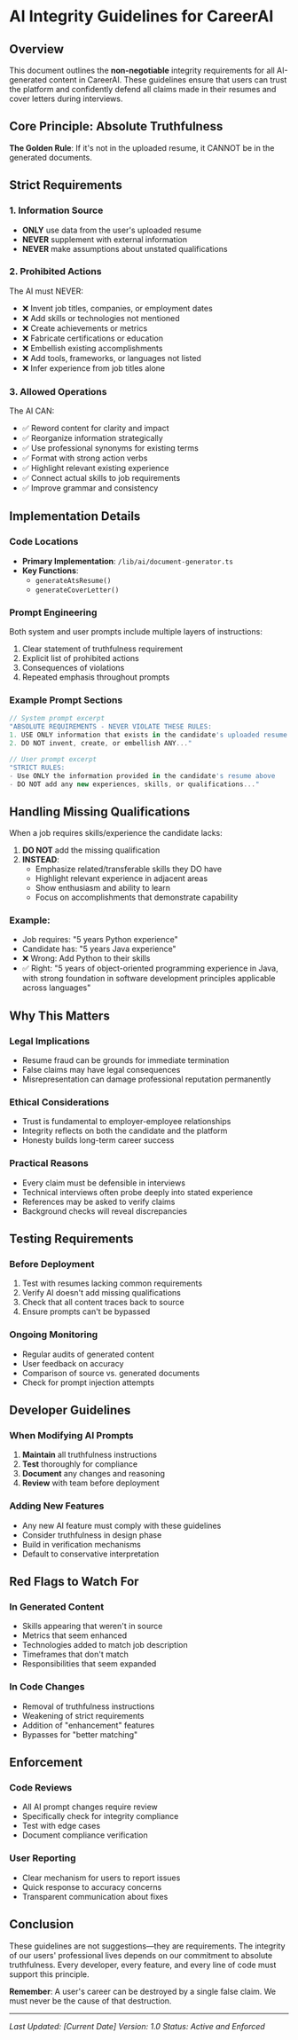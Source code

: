 # AI Integrity Guidelines for CareerAI

## Overview

This document outlines the **non-negotiable** integrity requirements for all AI-generated content in CareerAI. These guidelines ensure that users can trust the platform and confidently defend all claims made in their resumes and cover letters during interviews.

## Core Principle: Absolute Truthfulness

**The Golden Rule**: If it's not in the uploaded resume, it CANNOT be in the generated documents.

## Strict Requirements

### 1. Information Source
- **ONLY** use data from the user's uploaded resume
- **NEVER** supplement with external information
- **NEVER** make assumptions about unstated qualifications

### 2. Prohibited Actions
The AI must NEVER:
- ❌ Invent job titles, companies, or employment dates
- ❌ Add skills or technologies not mentioned
- ❌ Create achievements or metrics
- ❌ Fabricate certifications or education
- ❌ Embellish existing accomplishments
- ❌ Add tools, frameworks, or languages not listed
- ❌ Infer experience from job titles alone

### 3. Allowed Operations
The AI CAN:
- ✅ Reword content for clarity and impact
- ✅ Reorganize information strategically
- ✅ Use professional synonyms for existing terms
- ✅ Format with strong action verbs
- ✅ Highlight relevant existing experience
- ✅ Connect actual skills to job requirements
- ✅ Improve grammar and consistency

## Implementation Details

### Code Locations
- **Primary Implementation**: `/lib/ai/document-generator.ts`
- **Key Functions**: 
  - `generateAtsResume()`
  - `generateCoverLetter()`

### Prompt Engineering
Both system and user prompts include multiple layers of instructions:
1. Clear statement of truthfulness requirement
2. Explicit list of prohibited actions
3. Consequences of violations
4. Repeated emphasis throughout prompts

### Example Prompt Sections
```typescript
// System prompt excerpt
"ABSOLUTE REQUIREMENTS - NEVER VIOLATE THESE RULES:
1. USE ONLY information that exists in the candidate's uploaded resume
2. DO NOT invent, create, or embellish ANY..."

// User prompt excerpt
"STRICT RULES:
- Use ONLY the information provided in the candidate's resume above
- DO NOT add any new experiences, skills, or qualifications..."
```

## Handling Missing Qualifications

When a job requires skills/experience the candidate lacks:
1. **DO NOT** add the missing qualification
2. **INSTEAD**:
   - Emphasize related/transferable skills they DO have
   - Highlight relevant experience in adjacent areas
   - Show enthusiasm and ability to learn
   - Focus on accomplishments that demonstrate capability

### Example:
- Job requires: "5 years Python experience"
- Candidate has: "5 years Java experience"
- ❌ Wrong: Add Python to their skills
- ✅ Right: "5 years of object-oriented programming experience in Java, with strong foundation in software development principles applicable across languages"

## Why This Matters

### Legal Implications
- Resume fraud can be grounds for immediate termination
- False claims may have legal consequences
- Misrepresentation can damage professional reputation permanently

### Ethical Considerations
- Trust is fundamental to employer-employee relationships
- Integrity reflects on both the candidate and the platform
- Honesty builds long-term career success

### Practical Reasons
- Every claim must be defensible in interviews
- Technical interviews often probe deeply into stated experience
- References may be asked to verify claims
- Background checks will reveal discrepancies

## Testing Requirements

### Before Deployment
1. Test with resumes lacking common requirements
2. Verify AI doesn't add missing qualifications
3. Check that all content traces back to source
4. Ensure prompts can't be bypassed

### Ongoing Monitoring
- Regular audits of generated content
- User feedback on accuracy
- Comparison of source vs. generated documents
- Check for prompt injection attempts

## Developer Guidelines

### When Modifying AI Prompts
1. **Maintain** all truthfulness instructions
2. **Test** thoroughly for compliance
3. **Document** any changes and reasoning
4. **Review** with team before deployment

### Adding New Features
- Any new AI feature must comply with these guidelines
- Consider truthfulness in design phase
- Build in verification mechanisms
- Default to conservative interpretation

## Red Flags to Watch For

### In Generated Content
- Skills appearing that weren't in source
- Metrics that seem enhanced
- Technologies added to match job description
- Timeframes that don't match
- Responsibilities that seem expanded

### In Code Changes
- Removal of truthfulness instructions
- Weakening of strict requirements
- Addition of "enhancement" features
- Bypasses for "better matching"

## Enforcement

### Code Reviews
- All AI prompt changes require review
- Specifically check for integrity compliance
- Test with edge cases
- Document compliance verification

### User Reporting
- Clear mechanism for users to report issues
- Quick response to accuracy concerns
- Transparent communication about fixes

## Conclusion

These guidelines are not suggestions—they are requirements. The integrity of our users' professional lives depends on our commitment to absolute truthfulness. Every developer, every feature, and every line of code must support this principle.

**Remember**: A user's career can be destroyed by a single false claim. We must never be the cause of that destruction.

---

*Last Updated: [Current Date]*
*Version: 1.0*
*Status: Active and Enforced*